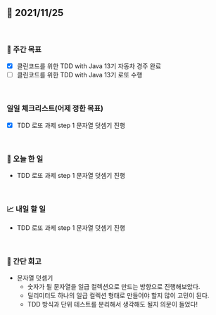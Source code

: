 ## 📅 2021/11/25

<br/>

### 🏹 주간 목표

- [x] 클린코드를 위한 TDD with Java 13기 자동차 경주 완료
- [ ] 클린코드를 위한 TDD with Java 13기 로또 수행

<br/>

### 일일 체크리스트(어제 정한 목표)

- [x] TDD 로또 과제 step 1 문자열 덧셈기 진행

<br/>

### 💯 오늘 한 일

- TDD 로또 과제 step 1 문자열 덧셈기 진행

<br/>

### 📈 내일 할 일

- TDD 로또 과제 step 1 문자열 덧셈기 진행

<br/>

### 🧐 간단 회고

- 문자열 덧셈기
  - 숫자가 될 문자열을 일급 컬렉션으로 만드는 방향으로 진행해보았다.
  - 딜리미터도 하나의 일급 컬렉션 형태로 만들어야 할지 많이 고민이 된다.
  - TDD 방식과 단위 테스트를 분리해서 생각해도 될지 의문이 들었다!